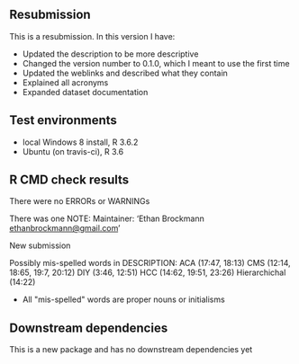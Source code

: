 ## Resubmission
This is a resubmission. In this version I have:
* Updated the description to be more descriptive
* Changed the version number to 0.1.0, which I meant to use the first time
* Updated the weblinks and described what they contain
* Explained all acronyms
* Expanded dataset documentation

## Test environments
* local Windows 8 install, R 3.6.2
* Ubuntu (on travis-ci), R 3.6

## R CMD check results
There were no ERRORs or WARNINGs

There was one NOTE:
  Maintainer: ‘Ethan Brockmann <ethanbrockmann@gmail.com>’
  
  New submission
  
  Possibly mis-spelled words in DESCRIPTION:
    ACA (17:47, 18:13)
    CMS (12:14, 18:65, 19:7, 20:12)
    DIY (3:46, 12:51)
    HCC (14:62, 19:51, 23:26)
    Hierarchichal (14:22)
    
  * All "mis-spelled" words are proper nouns or initialisms

## Downstream dependencies
This is a new package and has no downstream dependencies yet
